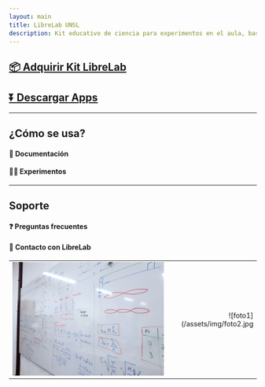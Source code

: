 ```yaml
---
layout: main
title: LibreLab UNSL
description: Kit educativo de ciencia para experimentos en el aula, basado en Arduino.
---
```


## [📦️ Adquirir Kit LibreLab](Adquirir)

## [⏬ Descargar Apps](Descargar)

---



## ¿Cómo se usa?

#### 🚀 Documentación

#### 🧑‍🔬 Experimentos

---



## Soporte

#### ❓️ Preguntas frecuentes

#### 💬 Contacto con LibreLab


|           |              |
|-----------|-------------:|
|![foto1](/assets/img/foto1.jpg)|![foto1](/assets/img/foto2.jpg|

